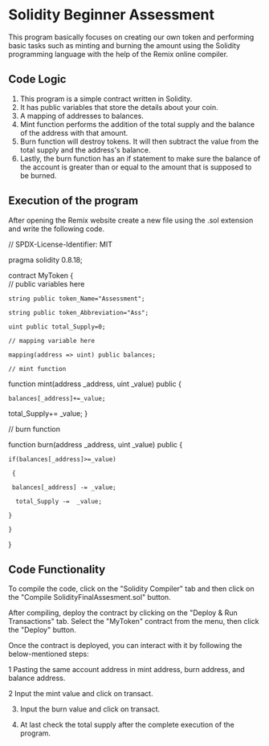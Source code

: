 
# Solidity Beginner Assessment
This program basically focuses on creating our own token and performing basic tasks such as minting and burning the amount using the Solidity programming language with the help of the Remix online compiler. 


## Code Logic
1. This program is a simple contract written in Solidity.
2. It has public variables that store the details about your coin.
3. A mapping of addresses to balances.
4. Mint function performs the addition of the total supply and the balance of the address with that amount.
5. Burn function will destroy tokens. It will then subtract the value from the total supply and the address's balance.
6. Lastly, the burn function has an if statement to make sure the balance of the account is greater than or equal to the amount that is supposed to be burned.

## Execution of the program
After opening the Remix website create a new file using the .sol extension and write the following code.

// SPDX-License-Identifier: MIT

pragma solidity 0.8.18;

contract MyToken {   
    // public variables here
   
    string public token_Name="Assessment";
  
    string public token_Abbreviation="Ass";

    uint public total_Supply=0;

    // mapping variable here

    mapping(address => uint) public balances;

    // mint function

   function mint(address _address, uint _value) public {

    balances[_address]+=_value;

   total_Supply+= _value;
     }
  
   // burn function

   function burn(address _address, uint _value) public {

    if(balances[_address]>=_value)

     {

     balances[_address] -= _value;

      total_Supply -=  _value;

    }

    }
 
  }



## Code Functionality
To compile the code, click on the "Solidity Compiler" tab and then click on the "Compile SolidityFinalAssesment.sol" button.

After compiling, deploy the contract by clicking on the "Deploy & Run Transactions" tab. Select the "MyToken" contract from the menu, then click the "Deploy" button.

Once the contract is deployed, you can interact with it by following the below-mentioned steps:

1 Pasting the  same account address in mint address, burn address, and balance address.

2 Input the mint value and click on transact.

3. Input the burn value and click on transact.

4. At last check the total supply after the complete execution of the program.

